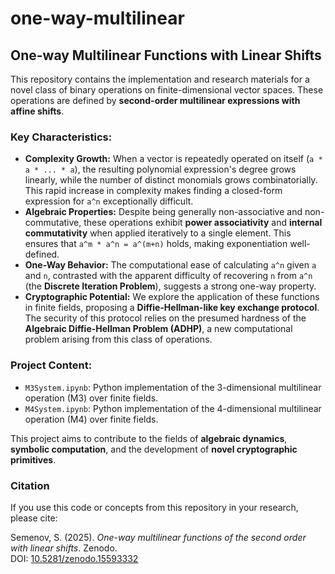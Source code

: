 # one-way-multilinear

## One-way Multilinear Functions with Linear Shifts

This repository contains the implementation and research materials for a novel class of binary operations on finite-dimensional vector spaces. These operations are defined by **second-order multilinear expressions with affine shifts**.

### Key Characteristics:

* **Complexity Growth:** When a vector is repeatedly operated on itself (`a * a * ... * a`), the resulting polynomial expression's degree grows linearly, while the number of distinct monomials grows combinatorially. This rapid increase in complexity makes finding a closed-form expression for `a^n` exceptionally difficult.
* **Algebraic Properties:** Despite being generally non-associative and non-commutative, these operations exhibit **power associativity** and **internal commutativity** when applied iteratively to a single element. This ensures that `a^m * a^n = a^(m+n)` holds, making exponentiation well-defined.
* **One-Way Behavior:** The computational ease of calculating `a^n` given `a` and `n`, contrasted with the apparent difficulty of recovering `n` from `a^n` (the **Discrete Iteration Problem**), suggests a strong one-way property.
* **Cryptographic Potential:** We explore the application of these functions in finite fields, proposing a **Diffie-Hellman-like key exchange protocol**. The security of this protocol relies on the presumed hardness of the **Algebraic Diffie-Hellman Problem (ADHP)**, a new computational problem arising from this class of operations.

### Project Content:

* `M3System.ipynb`: Python implementation of the 3-dimensional multilinear operation (M3) over finite fields.
* `M4System.ipynb`: Python implementation of the 4-dimensional multilinear operation (M4) over finite fields.

This project aims to contribute to the fields of **algebraic dynamics**, **symbolic computation**, and the development of **novel cryptographic primitives**.

### Citation

If you use this code or concepts from this repository in your research, please cite:

Semenov, S. (2025). *One-way multilinear functions of the second order with linear shifts*. Zenodo.  
DOI: [10.5281/zenodo.15593332](https://doi.org/10.5281/zenodo.15593332)
